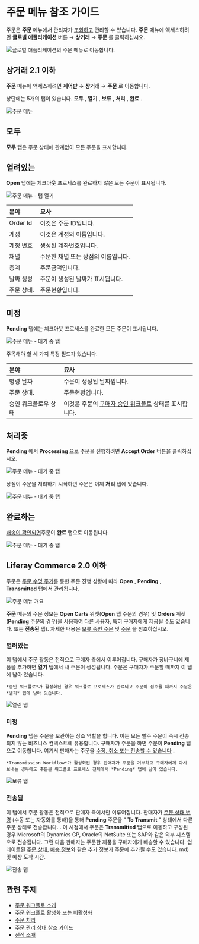 # 주문 메뉴 참조 가이드

주문은 **주문** 메뉴에서 관리자가 [조회하고](./processing-an-order.md) 관리할 수 있습니다. **주문** 메뉴에 액세스하려면 **글로벌 애플리케이션** 버튼 &rarr; **상거래** &rarr; **주문** 를 클릭하십시오.

![글로벌 애플리케이션의 주문 메뉴로 이동합니다.](./orders-menu-reference-guide/images/11.png)

## 상거래 2.1 이하

**주문** 메뉴에 액세스하려면 **제어판** &rarr; **상거래** &rarr; **주문** 로 이동합니다.

상단에는 5개의 탭이 있습니다. **모두** , **열기** , **보류** , **처리** , **완료** .

![주문 메뉴](./orders-menu-reference-guide/images/05.png)

## 모두

**모두** 탭은 주문 상태에 관계없이 모든 주문을 표시합니다.

## 열려있는

**Open** 탭에는 체크아웃 프로세스를 완료하지 않은 모든 주문이 표시됩니다.

![주문 메뉴 - 탭 열기](./orders-menu-reference-guide/images/07.png)

| 분야       | 묘사                   |
|:-------- |:-------------------- |
| Order Id | 이것은 주문 ID입니다.        |
| 계정       | 이것은 계정의 이름입니다.       |
| 계정 번호    | 생성된 계좌번호입니다.         |
| 채널       | 주문한 채널 또는 상점의 이름입니다. |
| 총계       | 주문금액입니다.             |
| 날짜 생성    | 주문이 생성된 날짜가 표시됩니다.   |
| 주문 상태.   | 주문현황입니다.             |

## 미정

**Pending** 탭에는 체크아웃 프로세스를 완료한 모든 주문이 표시됩니다.

![주문 메뉴 - 대기 중 탭](./orders-menu-reference-guide/images/06.png)

주목해야 할 세 가지 특정 필드가 있습니다.

| 분야          | 묘사                                                                                            |
|:----------- |:--------------------------------------------------------------------------------------------- |
| 명령 날짜       | 주문이 생성된 날짜입니다.                                                                                |
| 주문 상태.      | 주문현황입니다.                                                                                      |
| 승인 워크플로우 상태 | 이것은 주문의 [구매자 승인 워크플로](../order-workflows/enabling-or-disabling-order-workflows.md) 상태를 표시합니다. |

## 처리중

**Pending** 에서 **Processing** 으로 주문을 진행하려면 **Accept Order** 버튼을 클릭하십시오.

![주문 메뉴 - 대기 중 탭](./orders-menu-reference-guide/images/10.png)

상점이 주문을 처리하기 시작하면 주문은 이제 **처리** 탭에 있습니다.

![주문 메뉴 - 대기 중 탭](./orders-menu-reference-guide/images/09.png)

## 완료하는

[배송이 확인되면](../shipments/introduction-to-shipments.md)주문이 **완료** 탭으로 이동됩니다.

![주문 메뉴 - 대기 중 탭](./orders-menu-reference-guide/images/08.png)

## Liferay Commerce 2.0 이하

주문은 [주문 수명 주기](./order-life-cycle.md)를 통한 주문 진행 상황에 따라 **Open** , **Pending** , **Transmitted** 탭에서 관리됩니다.

![주문 메뉴 개요](./orders-menu-reference-guide/images/01.png "주문 메뉴 개요")

**주문** 메뉴의 주문 정보는 **Open Carts** 위젯(**Open** 탭 주문의 경우) 및 **Orders** 위젯(**Pending** 주문의 경우)을 사용하여 다른 사용자, 특히 구매자에게 제공될 수도 있습니다. 또는 **전송된** 탭). 자세한 내용은 [보류 중인 주문](../../creating-store-content/commerce-storefront-pages/pending-orders.md) 및 [주문](../../creating-store-content/commerce-storefront-pages/placed-orders.md) 을 참조하십시오.

### 열려있는

이 탭에서 주문 활동은 전적으로 구매자 측에서 이루어집니다. 구매자가 장바구니에 제품을 추가하면 **열기** 탭에서 새 주문이 생성됩니다. 주문은 구매자가 주문할 때까지 이 탭에 남아 있습니다.

```{note}
*승인 워크플로*가 활성화된 경우 워크플로 프로세스가 완료되고 주문이 접수될 때까지 주문은 *열기* 탭에 남아 있습니다.
```

![열린 탭](./orders-menu-reference-guide/images/02.png "열린 탭")

### 미정

**Pending** 탭은 주문을 보관하는 장소 역할을 합니다. 이는 모든 발주 주문이 즉시 전송되지 않는 비즈니스 컨텍스트에 유용합니다. 구매자가 주문을 하면 주문이 **Pending** 탭으로 이동합니다. 여기서 판매자는 주문을 [수정, 취소 또는 전송할 수 있습니다](./processing-an-order.md#commerce-20-and-below) .

```{note}
*Transmission Workflow*가 활성화된 경우 판매자가 주문을 거부하고 구매자에게 다시 보내는 경우에도 주문은 워크플로 프로세스 전체에서 *Pending* 탭에 남아 있습니다.
```

![보류 탭](./orders-menu-reference-guide/images/03.png "보류 탭")

### 전송됨

이 탭에서 주문 활동은 전적으로 판매자 측에서만 이루어집니다. 판매자가 [주문 상태 변경](./processing-an-order.md#commerce-20-and-below) (수동 또는 자동화를 통해)을 통해 **Pending** 주문을 " **To Transmit** " 상태에서 다른 주문 상태로 전송합니다. . 이 시점에서 주문은 **Transmitted** 탭으로 이동하고 구성된 경우 Microsoft의 Dynamics GP, Oracle의 NetSuite 또는 SAP와 같은 외부 시스템으로 전송됩니다. 그런 다음 판매자는 주문한 제품을 구매자에게 배송할 수 있습니다. 업데이트된 [주문 상태](./order-management-statuses-reference-guide.md), [배송 정보](../shipments/introduction-to-shipments.md)와 같은 추가 정보가 주문에 추가될 수도 있습니다. md) 및 예상 도착 시간.

![전송 탭](./orders-menu-reference-guide/images/04.png "전송 탭")

## 관련 주제

* [주문 워크플로 소개](../order-workflows/introduction-to-order-workflows.md)
* [주문 워크플로 활성화 또는 비활성화](../order-workflows/enabling-or-disabling-order-workflows.md)
* [주문 처리](./processing-an-order.md)
* [주문 관리 상태 참조 가이드](./order-management-statuses-reference-guide.md)
* [선적 소개](../shipments/introduction-to-shipments.md)
